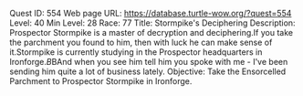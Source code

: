 Quest ID: 554
Web page URL: https://database.turtle-wow.org/?quest=554
Level: 40
Min Level: 28
Race: 77
Title: Stormpike's Deciphering
Description: Prospector Stormpike is a master of decryption and deciphering.If you take the parchment you found to him, then with luck he can make sense of it.Stormpike is currently studying in the Prospector headquarters in Ironforge.$B$BAnd when you see him tell him you spoke with me - I've been sending him quite a lot of business lately.
Objective: Take the Ensorcelled Parchment to Prospector Stormpike in Ironforge.
